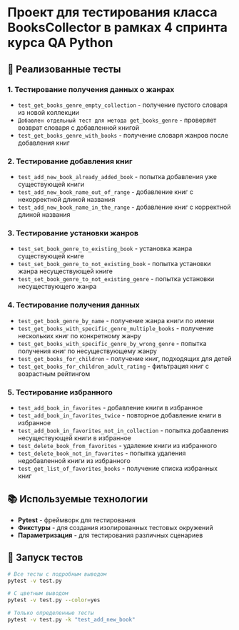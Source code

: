 # Проект для тестирования класса BooksCollector в рамках 4 спринта курса QA Python

## 🎯 Реализованные тесты

### 1. Тестирование получения данных о жанрах
- `test_get_books_genre_empty_collection` - получение пустого словаря из новой коллекции
- `Добавлен отдельный тест для метода get_books_genre` - проверяет возврат словаря с добавленной книгой
- `test_get_books_genre_with_books` - получение словаря жанров после добавления книг

### 2. Тестирование добавления книг
- `test_add_new_book_already_added_book` - попытка добавления уже существующей книги
- `test_add_new_book_name_out_of_range` - добавление книг с некорректной длиной названия
- `test_add_new_book_name_in_the_range` - добавление книг с корректной длиной названия

### 3. Тестирование установки жанров
- `test_set_book_genre_to_existing_book` - установка жанра существующей книге
- `test_set_book_genre_to_not_existing_book` - попытка установки жанра несуществующей книге
- `test_set_book_genre_to_not_existing_genre` - попытка установки несуществующего жанра

### 4. Тестирование получения данных
- `test_get_book_genre_by_name` - получение жанра книги по имени
- `test_get_books_with_specific_genre_multiple_books` - получение нескольких книг по конкретному жанру
- `test_get_books_with_specific_genre_by_wrong_genre` - попытка получения книг по несуществующему жанру
- `test_get_books_for_children` - получение книг, подходящих для детей
- `test_get_books_for_children_adult_rating` - фильтрация книг с возрастным рейтингом

### 5. Тестирование избранного
- `test_add_book_in_favorites` - добавление книги в избранное
- `test_add_book_in_favorites_twice` - повторное добавление книги в избранное
- `test_add_book_in_favorites_not_in_collection` - попытка добавления несуществующей книги в избранное
- `test_delete_book_from_favorites` - удаление книги из избранного
- `test_delete_book_not_in_favorites` - попытка удаления недобавленной книги из избранного
- `test_get_list_of_favorites_books` - получение списка избранных книг

## 📚 Используемые технологии
- **Pytest** - фреймворк для тестирования
- **Фикстуры** - для создания изолированных тестовых окружений
- **Параметризация** - для тестирования различных сценариев

## 🚀 Запуск тестов

```bash
# Все тесты с подробным выводом
pytest -v test.py

# С цветным выводом
pytest -v test.py --color=yes

# Только определенные тесты
pytest -v test.py -k "test_add_new_book"
